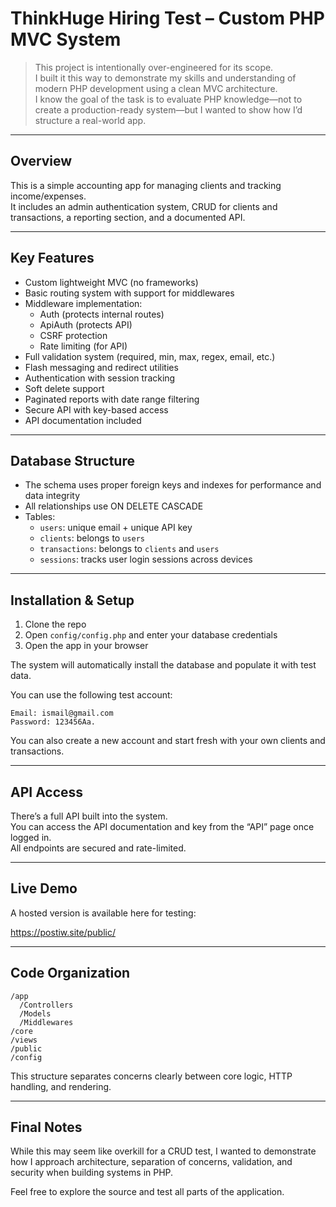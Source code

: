 # ThinkHuge Hiring Test – Custom PHP MVC System

> This project is intentionally over-engineered for its scope.  
> I built it this way to demonstrate my skills and understanding of modern PHP development using a clean MVC architecture.  
> I know the goal of the task is to evaluate PHP knowledge—not to create a production-ready system—but I wanted to show how I’d structure a real-world app.

---

## Overview

This is a simple accounting app for managing clients and tracking income/expenses.  
It includes an admin authentication system, CRUD for clients and transactions, a reporting section, and a documented API.

---

## Key Features

- Custom lightweight MVC (no frameworks)
- Basic routing system with support for middlewares
- Middleware implementation:
  - Auth (protects internal routes)
  - ApiAuth (protects API)
  - CSRF protection
  - Rate limiting (for API)
- Full validation system (required, min, max, regex, email, etc.)
- Flash messaging and redirect utilities
- Authentication with session tracking
- Soft delete support
- Paginated reports with date range filtering
- Secure API with key-based access
- API documentation included

---

## Database Structure

- The schema uses proper foreign keys and indexes for performance and data integrity
- All relationships use ON DELETE CASCADE
- Tables:
  - `users`: unique email + unique API key
  - `clients`: belongs to `users`
  - `transactions`: belongs to `clients` and `users`
  - `sessions`: tracks user login sessions across devices

---

## Installation & Setup

1. Clone the repo
2. Open `config/config.php` and enter your database credentials
3. Open the app in your browser

The system will automatically install the database and populate it with test data.

You can use the following test account:

```
Email: ismail@gmail.com  
Password: 123456Aa.
```

You can also create a new account and start fresh with your own clients and transactions.

---

## API Access

There’s a full API built into the system.  
You can access the API documentation and key from the “API” page once logged in.  
All endpoints are secured and rate-limited.

---

## Live Demo

A hosted version is available here for testing:

https://postiw.site/public/

---

## Code Organization

```
/app
  /Controllers
  /Models
  /Middlewares
/core
/views
/public
/config
```

This structure separates concerns clearly between core logic, HTTP handling, and rendering.

---

## Final Notes

While this may seem like overkill for a CRUD test, I wanted to demonstrate how I approach architecture, separation of concerns, validation, and security when building systems in PHP.

Feel free to explore the source and test all parts of the application.
